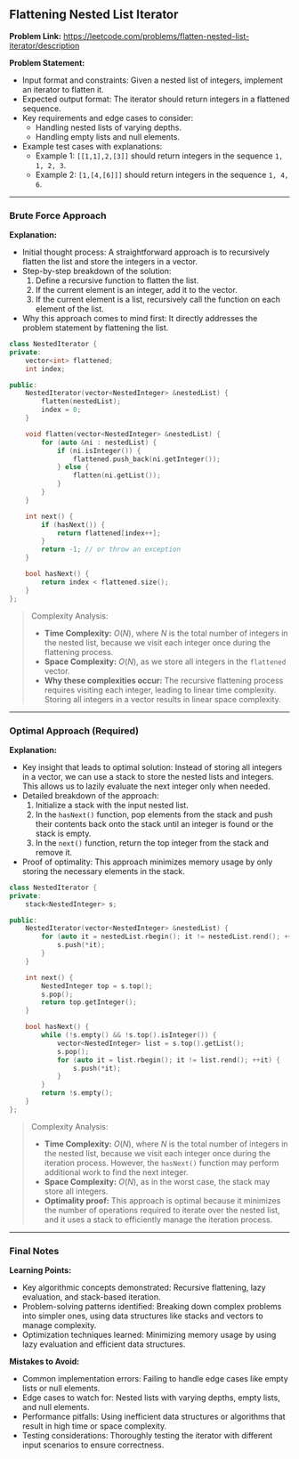 ## Flattening Nested List Iterator
**Problem Link:** https://leetcode.com/problems/flatten-nested-list-iterator/description

**Problem Statement:**
- Input format and constraints: Given a nested list of integers, implement an iterator to flatten it.
- Expected output format: The iterator should return integers in a flattened sequence.
- Key requirements and edge cases to consider:
  - Handling nested lists of varying depths.
  - Handling empty lists and null elements.
- Example test cases with explanations:
  - Example 1: `[[1,1],2,[3]]` should return integers in the sequence `1, 1, 2, 3`.
  - Example 2: `[1,[4,[6]]]` should return integers in the sequence `1, 4, 6`.

---

### Brute Force Approach
**Explanation:**
- Initial thought process: A straightforward approach is to recursively flatten the list and store the integers in a vector.
- Step-by-step breakdown of the solution:
  1. Define a recursive function to flatten the list.
  2. If the current element is an integer, add it to the vector.
  3. If the current element is a list, recursively call the function on each element of the list.
- Why this approach comes to mind first: It directly addresses the problem statement by flattening the list.

```cpp
class NestedIterator {
private:
    vector<int> flattened;
    int index;

public:
    NestedIterator(vector<NestedInteger> &nestedList) {
        flatten(nestedList);
        index = 0;
    }

    void flatten(vector<NestedInteger> &nestedList) {
        for (auto &ni : nestedList) {
            if (ni.isInteger()) {
                flattened.push_back(ni.getInteger());
            } else {
                flatten(ni.getList());
            }
        }
    }

    int next() {
        if (hasNext()) {
            return flattened[index++];
        }
        return -1; // or throw an exception
    }

    bool hasNext() {
        return index < flattened.size();
    }
};
```

> Complexity Analysis:
> - **Time Complexity:** $O(N)$, where $N$ is the total number of integers in the nested list, because we visit each integer once during the flattening process.
> - **Space Complexity:** $O(N)$, as we store all integers in the `flattened` vector.
> - **Why these complexities occur:** The recursive flattening process requires visiting each integer, leading to linear time complexity. Storing all integers in a vector results in linear space complexity.

---

### Optimal Approach (Required)
**Explanation:**
- Key insight that leads to optimal solution: Instead of storing all integers in a vector, we can use a stack to store the nested lists and integers. This allows us to lazily evaluate the next integer only when needed.
- Detailed breakdown of the approach:
  1. Initialize a stack with the input nested list.
  2. In the `hasNext()` function, pop elements from the stack and push their contents back onto the stack until an integer is found or the stack is empty.
  3. In the `next()` function, return the top integer from the stack and remove it.
- Proof of optimality: This approach minimizes memory usage by only storing the necessary elements in the stack.

```cpp
class NestedIterator {
private:
    stack<NestedInteger> s;

public:
    NestedIterator(vector<NestedInteger> &nestedList) {
        for (auto it = nestedList.rbegin(); it != nestedList.rend(); ++it) {
            s.push(*it);
        }
    }

    int next() {
        NestedInteger top = s.top();
        s.pop();
        return top.getInteger();
    }

    bool hasNext() {
        while (!s.empty() && !s.top().isInteger()) {
            vector<NestedInteger> list = s.top().getList();
            s.pop();
            for (auto it = list.rbegin(); it != list.rend(); ++it) {
                s.push(*it);
            }
        }
        return !s.empty();
    }
};
```

> Complexity Analysis:
> - **Time Complexity:** $O(N)$, where $N$ is the total number of integers in the nested list, because we visit each integer once during the iteration process. However, the `hasNext()` function may perform additional work to find the next integer.
> - **Space Complexity:** $O(N)$, as in the worst case, the stack may store all integers.
> - **Optimality proof:** This approach is optimal because it minimizes the number of operations required to iterate over the nested list, and it uses a stack to efficiently manage the iteration process.

---

### Final Notes

**Learning Points:**
- Key algorithmic concepts demonstrated: Recursive flattening, lazy evaluation, and stack-based iteration.
- Problem-solving patterns identified: Breaking down complex problems into simpler ones, using data structures like stacks and vectors to manage complexity.
- Optimization techniques learned: Minimizing memory usage by using lazy evaluation and efficient data structures.

**Mistakes to Avoid:**
- Common implementation errors: Failing to handle edge cases like empty lists or null elements.
- Edge cases to watch for: Nested lists with varying depths, empty lists, and null elements.
- Performance pitfalls: Using inefficient data structures or algorithms that result in high time or space complexity.
- Testing considerations: Thoroughly testing the iterator with different input scenarios to ensure correctness.